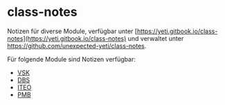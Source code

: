 # class-notes

Notizen für diverse Module, verfügbar unter [https://yeti.gitbook.io/class-notes](https://yeti.gitbook.io/class-notes) und verwaltet unter https://github.com/unexpected-yeti/class-notes.

Für folgende Module sind Notizen verfügbar:

* [VSK](https://yeti.gitbook.io/class-notes/vsk)
* [DBS](https://yeti.gitbook.io/class-notes/dbs)
* [ITEO](https://yeti.gitbook.io/class-notes/iteo)
* [PMB](https://yeti.gitbook.io/class-notes/pmb)

